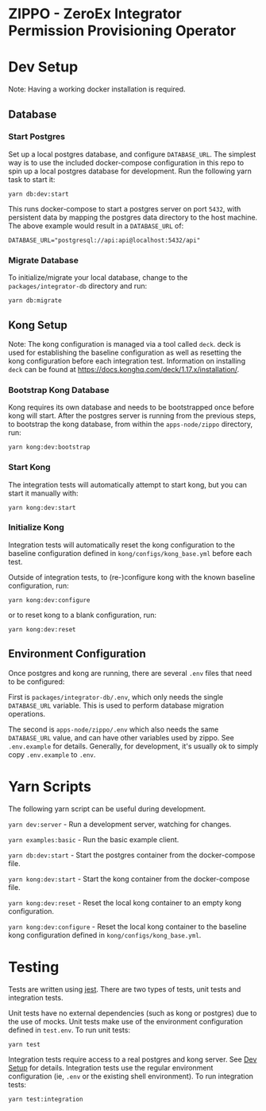 # ZIPPO - ZeroEx Integrator Permission Provisioning Operator

# Dev Setup

Note: Having a working docker installation is required.

## Database

### Start Postgres

Set up a local postgres database, and configure `DATABASE_URL`. The simplest way is to use the included docker-compose
configuration in this repo to spin up a local postgres database for development. Run the following yarn task to start
it:

```shell
yarn db:dev:start
```

This runs docker-compose to start a postgres server on port `5432`, with persistent data by mapping the postgres data
directory to the host machine. The above example would result in a `DATABASE_URL` of:

```shell
DATABASE_URL="postgresql://api:api@localhost:5432/api"
```

### Migrate Database

To initialize/migrate your local database, change to the `packages/integrator-db` directory and run:

```shell
yarn db:migrate
```

## Kong Setup

Note: The kong configuration is managed via a tool called `deck`. deck is used for establishing the baseline
configuration as well as resetting the kong configuration before each integration test. Information on
installing `deck` can be found at https://docs.konghq.com/deck/1.17.x/installation/.

### Bootstrap Kong Database

Kong requires its own database and needs to be bootstrapped once before kong will start. After the postgres server is
running from the previous steps, to bootstrap the kong database, from within the `apps-node/zippo` directory, run:

```shell
yarn kong:dev:bootstrap
```

### Start Kong

The integration tests will automatically attempt to start kong, but you can start it manually with:

```shell
yarn kong:dev:start
```

### Initialize Kong

Integration tests will automatically reset the kong configuration to the baseline configuration defined
in `kong/configs/kong_base.yml` before each test.

Outside of integration tests, to (re-)configure kong with the known baseline configuration, run:

```shell
yarn kong:dev:configure
```

or to reset kong to a blank configuration, run:

```shell
yarn kong:dev:reset
```

## Environment Configuration

Once postgres and kong are running, there are several `.env` files that need to be configured:

First is `packages/integrator-db/.env`, which only needs the single `DATABASE_URL` variable. This is used to
perform database migration operations.

The second is `apps-node/zippo/.env` which also needs the same `DATABASE_URL` value, and can have other variables
used by zippo. See `.env.example` for details. Generally, for development, it's usually ok to simply copy
`.env.example` to `.env`.

# Yarn Scripts

The following yarn script can be useful during development.

`yarn dev:server` - Run a development server, watching for changes.

`yarn examples:basic` - Run the basic example client.

`yarn db:dev:start` - Start the postgres container from the docker-compose file.

`yarn kong:dev:start` - Start the kong container from the docker-compose file.

`yarn kong:dev:reset` - Reset the local kong container to an empty kong configuration.

`yarn kong:dev:configure` - Reset the local kong container to the baseline kong configuration defined
in `kong/configs/kong_base.yml`.

# Testing

Tests are written using [jest](https://jestjs.io/docs/getting-started). There are two types of tests, unit tests and
integration tests.

Unit tests have no external dependencies (such as kong or postgres) due to the use of mocks. Unit tests make
use of the environment configuration defined in `test.env`. To run unit tests:

```shell
yarn test
```

Integration tests require access to a real postgres and kong server. See [Dev Setup](#dev-setup) for details.
Integration tests use the regular environment configuration (ie, `.env` or the existing shell environment).
To run integration tests:

```shell
yarn test:integration
```
